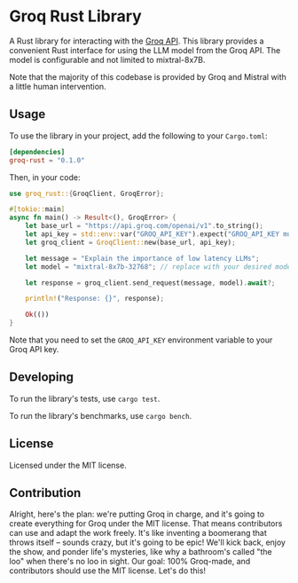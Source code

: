 Groq Rust Library
=================

A Rust library for interacting with the [Groq API](https://console.groq.com/docs/quickstart). This library provides a convenient Rust interface for using the LLM model from the Groq API. The model is configurable and not limited to mixtral-8x7B.

Note that the majority of this codebase is provided by Groq and Mistral with a little human intervention.

Usage
-----

To use the library in your project, add the following to your `Cargo.toml`:
```toml
[dependencies]
groq-rust = "0.1.0"
```
Then, in your code:
```rust
use groq_rust::{GroqClient, GroqError};

#[tokio::main]
async fn main() -> Result<(), GroqError> {
    let base_url = "https://api.groq.com/openai/v1".to_string();
    let api_key = std::env::var("GROQ_API_KEY").expect("GROQ_API_KEY must be set");
    let groq_client = GroqClient::new(base_url, api_key);

    let message = "Explain the importance of low latency LLMs";
    let model = "mixtral-8x7b-32768"; // replace with your desired model

    let response = groq_client.send_request(message, model).await?;

    println!("Response: {}", response);

    Ok(())
}
```
Note that you need to set the `GROQ_API_KEY` environment variable to your Groq API key.

Developing
---------

To run the library's tests, use `cargo test`.

To run the library's benchmarks, use `cargo bench`.

License
-------

Licensed under the MIT license.

Contribution
------------

Alright, here's the plan: we're putting Groq in charge, and it's going to create everything for Groq under the MIT license. That means contributors can use and adapt the work freely. It's like inventing a boomerang that throws itself – sounds crazy, but it's going to be epic! We'll kick back, enjoy the show, and ponder life's mysteries, like why a bathroom's called "the loo" when there's no loo in sight. Our goal: 100% Groq-made, and contributors should use the MIT license. Let's do this!